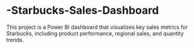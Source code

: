 # -Starbucks-Sales-Dashboard
This project is a Power BI dashboard that visualizes key sales metrics for Starbucks, including product performance, regional sales, and quantity trends.
